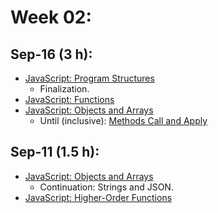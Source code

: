 # Week 02:

## Sep-16 (3 h):
- [JavaScript: Program Structures](https://github.com/isel-leic-ipw/2526i-IPW-LEIC33D/wiki/JS-Structures)
    - Finalization.
- [JavaScript: Functions](https://github.com/isel-leic-ipw/2526i-IPW-LEIC33D/wiki/JS-Functions)
- [JavaScript: Objects and Arrays](https://github.com/isel-leic-ipw/2526i-IPW-LEIC33D/wiki/JS-Objects-and-Arrays)
    - Until (inclusive):  [Methods Call and Apply](https://github.com/isel-leic-ipw/2526i-IPW-LEIC33D/wiki/JS-Objects-and-Arrays#methods-call-and-apply)

## Sep-11 (1.5 h):
- [JavaScript: Objects and Arrays](https://github.com/isel-leic-ipw/2526i-IPW-LEIC33D/wiki/JS-Objects-and-Arrays)
    - Continuation: Strings and JSON.
- [JavaScript: Higher-Order Functions](https://github.com/isel-leic-ipw/2526i-IPW-LEIC33D/wiki/JS-Higher-Order-Functions)